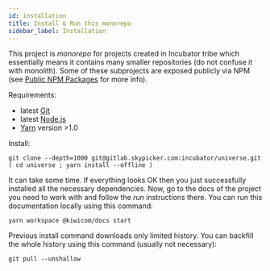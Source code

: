 ```yaml
---
id: installation
title: Install & Run this monorepo
sidebar_label: Installation
---
```


This project is _monorepo_ for projects created in Incubator tribe which essentially means it contains many smaller repositories (do not confuse it with monolith). Some of these subprojects are exposed publicly via NPM (see [Public NPM Packages](npm/packages.md) for more info).

Requirements:

- latest [Git](https://git-scm.com/)
- latest [Node.js](https://nodejs.org/en/)
- [Yarn](https://yarnpkg.com/en/) version >1.0

Install:

```text
git clone --depth=1000 git@gitlab.skypicker.com:incubator/universe.git
( cd universe ; yarn install --offline )
```

It can take some time. If everything looks OK then you just successfully installed all the necessary dependencies. Now, go to the docs of the project you need to work with and follow the _run_ instructions there. You can run this documentation locally using this command:

```text
yarn workspace @kiwicom/docs start
```

Previous install command downloads only limited history. You can backfill the whole history using this command (usually not necessary):

```text
git pull --unshallow
```
